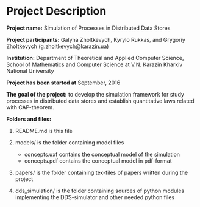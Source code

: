 # Project Description
**Project name:** Simulation of Processes in Distributed Data Stores

**Project participants:** Galyna Zholtkevych, Kyrylo Rukkas, and
Grygoriy Zholtkevych (g.zholtkevych@karazin.ua)

**Institution:** Department of Theoretical and Applied Computer Science,
School of Mathematics and Computer Science at V.N. Karazin Kharkiv National
University

**Project has been started at** September, 2016

**The goal of the project:** to develop the simulation framework for study
processes in distributed data stores and establish quantitative laws related
with CAP-theorem.

**Folders and files:**

1. README.md is this file

2. models/ is the folder containing model files
   * concepts.uxf contains the conceptual model of the simulation
   * concepts.pdf contains the conceptual model in pdf-format

3. papers/ is the folder containing tex-files of papers written during
the project

4. dds_simulation/ is the folder containing sources of python modules implementing
the DDS-simulator and other needed python files 

